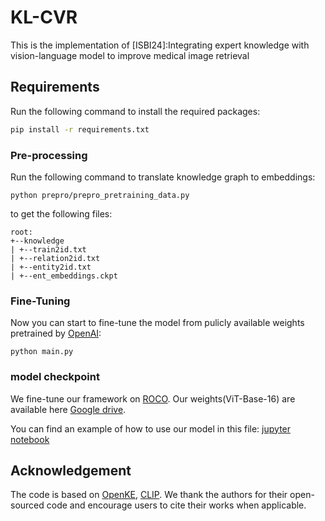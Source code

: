 # KL-CVR
This is the implementation of [ISBI24]:Integrating expert knowledge with vision-language model to improve medical image retrieval

## Requirements

Run the following command to install the required packages:

```bash
pip install -r requirements.txt
```

### Pre-processing

Run the following command to translate knowledge graph to embeddings:

```angular2
python prepro/prepro_pretraining_data.py
```

to get the following files:

```angular2
root:
+--knowledge
| +--train2id.txt
| +--relation2id.txt
| +--entity2id.txt
| +--ent_embeddings.ckpt

```

### Fine-Tuning

Now you can start to fine-tune the model from pulicly available weights pretrained by [OpenAI](https://openaipublic.azureedge.net/clip/models/5806e77cd80f8b59890b7e101eabd078d9fb84e6937f9e85e4ecb61988df416f/ViT-B-16.pt):

```angular2
python main.py
```

### model checkpoint

We fine-tune our framework on [ROCO](https://github.com/razorx89/roco-dataset). Our weights(ViT-Base-16) are available here [Google drive](https://drive.google.com/drive/folders/1tavJ3Xsp57ezpmzLOkfhUbTBrAt6frZv?usp=drive_link). 

You can find an example of how to use our model in this file: [jupyter notebook](https://github.com/Wxy-24/KL-CVR/blob/main/how_to_load_model.ipynb)

## Acknowledgement

The code is based on [OpenKE](https://github.com/thunlp/OpenKE), [CLIP](https://github.com/OpenAI/CLIP).
We thank the authors for their open-sourced code and encourage users to cite their works when applicable.
